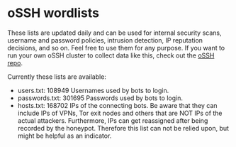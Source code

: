# oSSH wordlists
These lists are updated daily and can be used for internal security scans, username and password policies, intrusion detection, IP reputation decisions, and so on. Feel free to use them for any purpose. If you want to run your own oSSH cluster to collect data like this, check out the [oSSH repo](https://github.com/toxyl/ossh).  

Currently these lists are available:  
- users.txt: 108949                                                                                                                                                                                                                                                                                                                                                                                                                                                                                                                                                      Usernames used by bots to login. 
- passwords.txt: 301695                                                                                                                                                                                                                                                                                                                                                                                                                                                                                                                                                      Passwords used by bots to login. 
- hosts.txt: 168702                                                                                                                                                                                                                                                                                                                                                                                                                                                                                                                                                      IPs of the connecting bots. Be aware that they can include IPs of VPNs, Tor exit nodes and others that are NOT IPs of the actual attackers. Furthermore, IPs can get reassigned after being recorded by the honeypot. Therefore this list can not be relied upon, but might be helpful as an indicator.
